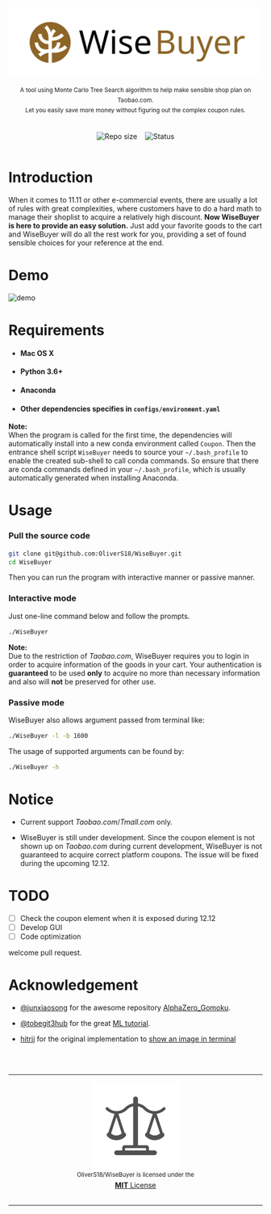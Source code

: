 <div align="center">
    </br>
    <img src="doc/logo.svg" alt="WiseBuyer">
    <p>
        <sup>
            A tool using Monte Carlo Tree Search algorithm to help make sensible shop plan  on Taobao.com.
            </br>
            Let you easily save more money without figuring out the complex coupon rules.
        </sup>
    </p>
    </br>
    <img src="https://img.shields.io/github/repo-size/OliverS18/WiseBuyer?style=flat-square" alt="Repo size">
    <span>&nbsp;&nbsp;</span>
    <img src="https://img.shields.io/badge/status-developing-yellowgreen?style=flat-square" alt="Status">
    <!--
        </br>
        </br>
        <img src="https://img.shields.io/badge/-中文-red?style=for-the-badge">
    -->
    </br></br>
</div>

# Introduction

When it comes to 11.11 or other e-commercial events, there are usually a lot of rules with great complexities, where customers have to do a hard math to manage their shoplist to acquire a relatively high discount. **Now WiseBuyer is here to provide an easy solution.** Just add your favorite goods to the cart and WiseBuyer will do all the rest work for you, providing a set of found sensible choices for your reference at the end.

# Demo

![demo](doc/demo.gif "demo")

# Requirements

- #### Mac OS X

- #### Python 3.6+

- #### Anaconda

- #### Other dependencies specifies in `configs/environment.yaml`

**Note:**  
When the program is called for the first time, the dependencies will automatically install into a new conda environment called `Coupon`. Then the entrance shell script `WiseBuyer` needs to source your `~/.bash_profile` to enable the created sub-shell to call conda commands. So ensure that there are conda commands defined in your `~/.bash_profile`, which is usually automatically generated when installing Anaconda.

# Usage

### Pull the source code

```bash
git clone git@github.com:OliverS18/WiseBuyer.git
cd WiseBuyer
```

Then you can run the program with interactive manner or passive manner.

### Interactive mode

Just one-line command below and follow the prompts.

```bash
./WiseBuyer
```

**Note:**  
Due to the restriction of *Taobao.com*, WiseBuyer requires you to login in order to acquire information of the goods in your cart. Your authentication is **guaranteed** to be used **only** to acquire no more than necessary information and also will **not** be preserved for other use.

### Passive mode

WiseBuyer also allows argument passed from terminal like:

```bash
./WiseBuyer -l -b 1600
```

The usage of supported arguments can be found by:

```bash
./WiseBuyer -h
```

# Notice

- Current support *Taobao.com*/*Tmall.com* only.

- WiseBuyer is still under development. Since the coupon element is not shown up on *Taobao.com* during current development, WiseBuyer is not guaranteed to acquire correct platform coupons. The issue will be fixed during the upcoming 12.12.

# TODO

- [ ] Check the coupon element when it is exposed during 12.12
- [ ] Develop GUI
- [ ] Code optimization

welcome pull request.

# Acknowledgement

- [@junxiaosong](https://github.com/junxiaosong "junxiaosong's personal page") for the awesome repository [AlphaZero_Gomoku](https://github.com/junxiaosong/AlphaZero_Gomoku "Repository URL").

- [@tobegit3hub](https://github.com/tobegit3hub "tobegit3hub's personal page") for the great [ML tutorial](https://github.com/tobegit3hub/ml_implementation "Repository URL").

- [hitrjj](https://me.csdn.net/u014636245 "hitrjj's blog") for the original implementation to [show an image in terminal](https://blog.csdn.net/u014636245/article/details/83661559, "Blog URL")

&nbsp;  
&nbsp;  

---

<div align='center'>
    <img src='doc/license.svg' alt='license logo'>
    </br>
    <sup>OliverS18/WiseBuyer is licensed under the</sup>
    </br>
    <a href='LICENSE'><b>MIT</b> License</a>
    </br>
    </br>
</div>

---
